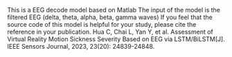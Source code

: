 This is a EEG decode model based on Matlab
The input of the model is the filtered EEG (delta, theta, alpha, beta, gamma waves)
If you feel that the source code of this model is helpful for your study, please cite the reference in your publication.
Hua C, Chai L, Yan Y, et al. Assessment of Virtual Reality Motion Sickness Severity Based on EEG via LSTM/BiLSTM[J]. IEEE Sensors Journal, 2023, 23(20): 24839-24848.
